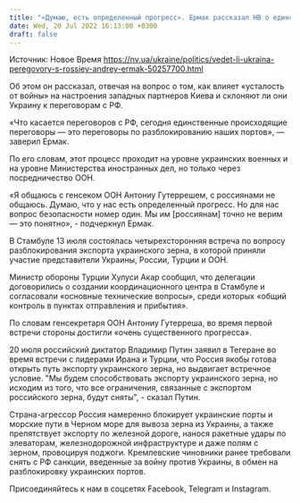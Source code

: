 ```yaml
---
title: "«Думаю, есть определенный прогресс». Ермак рассказал НВ о единственных переговорах, которые Украина ведет с РФ"
date: Wed, 20 Jul 2022 16:13:00 +0300
draft: false
---
```

Источник: Новое Время https://nv.ua/ukraine/politics/vedet-li-ukraina-peregovory-s-rossiey-andrey-ermak-50257700.html


Об этом он рассказал, отвечая на вопрос о том, как влияет «усталость от войны» на настроения западных партнеров Киева и склоняют ли они Украину к переговорам с РФ.

 «Что касается переговоров с РФ, сегодня единственные происходящие переговоры — это переговоры по разблокированию наших портов», — заверил Ермак.

По его словам, этот процесс проходит на уровне украинских военных и на уровне Министерства иностранных дел, но только через посредничество ООН.

«Я общаюсь с генсеком ООН Антониу Гутеррешем, с россиянами не общаюсь. Думаю, что у нас есть определенный прогресс. Но для нас вопрос безопасности номер один. Мы им [россиянам] точно не верим — это понятно», - подчеркнул Ермак.

В Стамбуле 13 июля состоялась четырехсторонняя встреча по вопросу разблокирования экспорта украинского зерна, в которой приняли участие представители Украины, России, Турции и ООН.

Министр обороны Турции Хулуси Акар сообщил, что делегации договорились о создании координационного центра в Стамбуле и согласовали «основные технические вопросы», среди которых «общий контроль в пунктах отправления и прибытия».

По словам генсекретаря ООН Антониу Гутерреша, во время первой встречи стороны достигли «очень существенного прогресса».

20 июля российский диктатор Владимир Путин заявил в Тегеране во время встречи с лидерами Ирана и Турции, что Россия якобы готова открыть путь экспорту украинского зерна, но выдвигает встречное условие. "Мы будем способствовать экспорту украинского зерна, но исходим из того, что все ограничения, связанные с экспортом российского зерна, будут сняты", - сказал Путин.

Страна-агрессор Россия намеренно блокирует украинские порты и морские пути в Черном море для вывоза зерна из Украины, а также препятствует экспорту по железной дороге, нанося ракетные удары по элеваторам, железнодорожной инфраструктуре и даже полям с зерном, провоцируя поджоги. Кремлевские чиновники ранее требовали снять с РФ санкции, введенные за войну против Украины, в обмен на разблокировку украинских портов.

Присоединяйтесь к нам в соцсетях Facebook, Telegram и Instagram.
